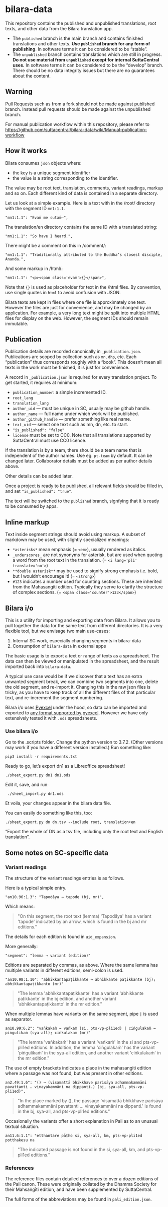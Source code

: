 # bilara-data

This repository contains the published and unpublished translations, root texts, and other data from the Bilara translation app.

- The `published` branch is the main branch and contains finished translations and other texts. **Use `published` branch for any form of publishing**. In software terms it can be considered to be “stable”. 
- The `unpublished` branch contains translations which are still in progress. **Do not use material from `unpublished` except for internal SuttaCentral uses.** In software terms it can be considered to be the “develop” branch. There should be no data integrity issues but there are no guarantees about the content. 

## Warning

Pull Requests such as from a fork should not be made against published branch. Instead pull requests should be made against the unpublished branch.

For manual publication workflow within this repository, please refer to https://github.com/suttacentral/bilara-data/wiki/Manual-publication-workflow

## How it works

Bilara consumes `json` objects where:

- the key is a unique segment identifier
- the value is a string corresponding to the identifier.

The value may be root text, translation, comments, variant readings, markup and so on. Each different kind of data is contained in a separate directory.

Let us look at a simple example. Here is a text with in the /root/ directory with the segment ID `mn1:1.1`.

```
"mn1:1.1": "Evaṁ me sutaṁ—",
```
The translation/en directory contains the same ID with a translated string:

```
"mn1:1.1": "So have I heard.",
```

There might be a comment on this in /comment/:

```
"mn1:1.1": "Traditionally attributed to the Buddha’s closest disciple, Ānanda.",
```
And some markup in /html/:

```
"mn1:1.1": "<p><span class='evam'>{}</span>",
```

Note that `{}` is used as placeholder for text in the /html files. By convention, use single quotes in `html` to avoid confusion with JSON.

Bilara texts are kept in files where one file is approximately one text. However the files are just for convenience, and may be changed by an application. For example, a very long text might be split into multiple HTML files for display on the web. However, the segment IDs should remain immutable.

## Publication

Publication details are recorded canonically in `_publication.json`. Publications are scoped by collection such as `mn`, `dhp`, etc. Each “publication” thus corresponds roughly with a “book”. This doesn’t mean all texts in the work must be finished, it is just for convenience.

A record in `_publication.json` is required for every translation project. To get started, it requires at minimum:

- `publication_number`: a simple incremented ID.
 - `root_lang`
 - `translation_lang`
 - `author_uid` — must be unique in SC, usually may be github handle.
- `author_name` — full name under which work will be published.
- `author_github_handle` — prefer something like real name.
- `text_uid` — select one text such as mn, dn, etc. to start.
- `"is_published": "false"`
- `license` must be set to CC0. Note that all translations supported by SuttaCentral must use CC0 licence.

If the translation is by a team, there should be a team name that is independent of the author names. Use eg. `pt-team` by default. It can be changed later. Collaborator details must be added as per author details above.

Other details can be added later.

Once a project is ready to be published, all relevant fields should be filled in, and set `"is_published": "true"`.

The text will be switched to the `published` branch, signfying that it is ready to be consumed by apps.

## Inline markup

Text inside segment strings should avoid using markup. A subset of markdown may be used, with slightly specialized meanings:

- `*asterisks*` mean emphasis (= `<em>`), usually rendered as italics.
- `_underscores_` are not synonyms for asterisk, but are used when quoting a word from the root text in the translation. (= `<i lang='pli' translate='no'>`)
- `**double asterisk**` may be used to signify strong emphasis i.e. bold, but I wouldn’t encourage it! (= `<strong>`)
- `#123` indicates a number used for counting sections. These are inherited from the Mahasangiti edition. Typically they serve to clarify the structure of complex sections. (= `<span class='counter'>123</span>`)

## Bilara i/o

This is a utility for importing and exporting data from Bilara. It allows you to pull together the data for the same text from different directories. It is a very flexible tool, but we envisage two main use-cases:

1. Internal SC work, especially changing segments in bilara-data
2. Consumption of `bilara-data` in external apps

The basic usage is to export a text or range of texts as a spreadsheet. The data can then be viewed or manipulated in the spreadsheet, and the result imported back into `bilara-data`. 

A typical use case would be if we discover that a text has an extra unwanted segment break, we can combine two segments into one, delete the old segment, and re-import it. Changing this in the raw json files is tricky, as you have to keep track of all the different files of that particular text, and re-increment the segment numbering.

Bilara i/o uses [Pyexcel](http://www.pyexcel.org/) under the hood, so data can be imported and exported to [any format supported by pyexcel](http://docs.pyexcel.org/en/latest/design.html#data-format). However we have only extensively tested it with `.ods` spreadsheets.

### Use bilara i/o

Go to the .scripts folder. Change the python version to 3.7.2. (Other versions may work if you have a different version installed.) Run something like:

```
pip3 install -r requirements.txt
```

Ready to go, let’s export dn1 as a Libreoffice spreadsheet!

```
./sheet_export.py dn1 dn1.ods
```

Edit it, save, and run:

```
 ./sheet_import.py dn1.ods
 ```

Et voila, your changes appear in the bilara data file.

You can easily do something like this, too:

```
./sheet_export.py dn dn.tsv --include root, translation+en
```

“Export the whole of DN as a tsv file, including only the root text and English translation”.

## Some notes on SC-specific data

### Variant readings

The structure of the variant readings entries is as follows.

Here is a typical simple entry.

```
"an10.96:1.3": "Tapodāya → tapode (bj, mr)",
```

Which means: 

> "On this segment, the root text (lemma) 'Tapodāya' has a variant 'tapode' indicated by an arrow, which is found in the bj and mr editions."

The details for each edition is found in `uid_expansion`.

More generally:

```
"segment": "lemma → variant (edition)"
```

Editions are separated by commas, as above. Where the same lemma has multiple variants in different editions, semi-colon is used.

```
"an10.98:1.10": "abhikkantapaṭikkante → abhikkante paṭikkante (bj); abhikkantapaṭikkanto (mr)"
```

> "The lemma 'abhikkantapaṭikkante' has a variant 'abhikkante paṭikkante' in the bj edition, and another variant 'abhikkantapaṭikkanto' in the mr edition."


When multiple lemmas have variants on the same segment, pipe `|` is used as separator.

```
an10.99:6.2": "vaṅkakaṁ → vaṅkaṁ (si, pts-vp-pli1ed) | ciṅgulakaṁ → piṅgulikaṁ (sya-all); ciṅkulakaṁ (mr)"
```

> "The lemma 'vaṅkakaṁ' has a variant 'vaṅkaṁ' in the si and pts-vp-pli1ed editions. In addition, the lemma 'ciṅgulakaṁ' has the variant 'piṅgulikaṁ' in the sya-all edition, and another variant 'ciṅkulakaṁ' in the mr edition."

The use of empty brackets indicates a place in the mahasangiti edition where a passage was not found, but was present in other editions.

```
an2.49:1.6": "() → (visamattā bhikkhave parisāya adhammakammāni pavattanti … vinayakammāni na dippanti.) (bj, sya-all, pts-vp-pli1ed)",
```

> "In the place marked by (), the passage 'visamattā bhikkhave parisāya adhammakammāni pavattanti … vinayakammāni na dippanti.' is found in the bj, sya-all, and pts-vp-pli1ed editions."

Occasionally the variants offer a short explanation in Pali as to an unusual textual situation.

```
an11.6:1.1": "etthantare pāṭho si, sya-all, km, pts-vp-pli1ed potthakesu na
```

> "The indicated passage is not found in the si, sya-all, km, and pts-vp-pli1ed editions."

### References

The reference files contain detailed references to over a dozen editions of the Pali canon. These were originally collated by the Dhamma Society for their Mahsaṅgīti edition, and have been supplemented by SuttaCentral.

The full forms of the abbreviations may be found in `pali_edition.json`.
